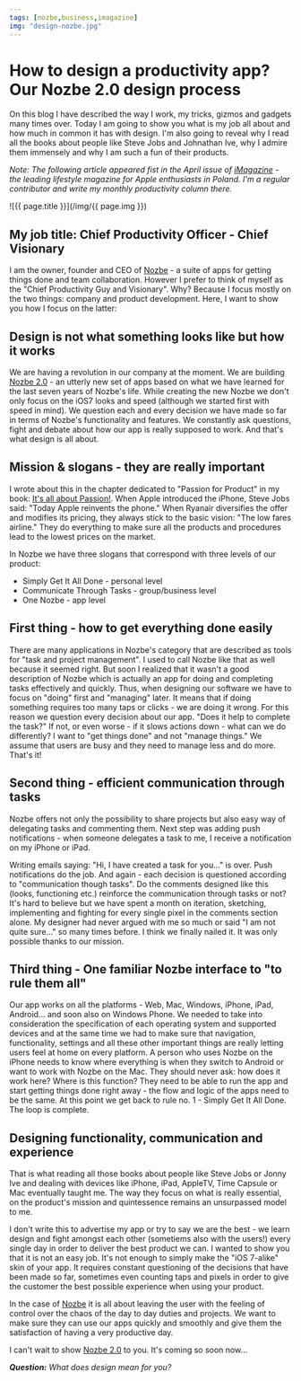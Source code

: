 ```yaml
---
tags: [nozbe,business,imagazine]
img: "design-nozbe.jpg"
---
```


# How to design a productivity app? Our Nozbe 2.0 design process

On this blog I have described the way I work, my tricks, gizmos and gadgets many times over. Today I am going to show you what is my job all about and how much in common it has with design. I'm also going to reveal why I read all the books about people like Steve Jobs and Johnathan Ive, why I admire them immensely and why I am such a fun of their products.

*Note: The following article appeared fist in the April issue of [iMagazine](/pl/design/) - the leading lifestyle magazine for Apple enthusiasts in Poland. I'm a regular contributor and write my monthly productivity column there.*

<!--More-->

![{{ page.title }}](/img/{{ page.img }})

## My job title: Chief Productivity Officer - Chief Visionary

I am the owner, founder and CEO of [Nozbe][n] - a suite of apps for getting things done and team collaboration. However I prefer to think of myself as the "Chief Productivity Guy and Visionary". Why? Because I focus mostly on the two things: company and product development. Here, I want to show you how I focus on the latter:



## Design is not what something looks like but how it works

We are having a revolution in our company at the moment. We are building [Nozbe 2.0][] - an utterly new set of apps based on what we have learned for the last seven years of Nozbe's life. While creating the new Nozbe we don't only focus on the iOS7 looks and speed (although we started first with speed in mind). We question each and every decision we have made so far in terms of Nozbe's functionality and features. We constantly ask questions, fight and debate about how our app is really supposed to work. And that's what design is all about.

## Mission & slogans - they are really important

I wrote about this in the chapter dedicated to "Passion for Product" in my book: [It's all about Passion!][]. When Apple introduced the iPhone, Steve Jobs said: "Today Apple reinvents the phone." When Ryanair diversifies the offer and modifies its pricing, they always stick to the basic vision: "The low fares airline." They do everything to make sure all the products and procedures lead to the lowest prices on the market.

In Nozbe we have three slogans that correspond with three levels of our product: 

* Simply Get It All Done - personal level
* Communicate Through Tasks - group/business level
* One Nozbe - app level

## First thing - how to get everything done easily

There are many applications in Nozbe's category that are described as tools for "task and project management". I used to call Nozbe like that as well because it seemed right. But soon I realized that it wasn't a good description of Nozbe which is actually an app for doing and completing tasks effectively and quickly. Thus, when designing our software we have to focus on "doing" first and "managing" later. It means that if doing something requires too many taps or clicks - we are doing it wrong. For this reason we question every decision about our app. "Does it help to complete the task?" If not, or even worse - if it slows actions down - what can we do differently? I want to "get things done" and not "manage things." We assume that users are busy and they need to manage less and do more. That's it!

## Second thing - efficient communication through tasks

Nozbe offers not only the possibility to share projects but also easy way of delegating tasks and commenting them. Next step was adding push notifications - when someone delegates a task to me, I receive a notification on my iPhone or iPad.

Writing emails saying: "Hi, I have created a task for you..." is over. Push notifications do the job. And again - each decision is questioned according to "communication though tasks". Do the comments designed like this (looks, functioning etc.) reinforce the communication through tasks or not? It's hard to believe but we have spent a month on iteration, sketching, implementing and fighting for every single pixel in the comments section alone. My designer had never argued with me so much or said "I am not quite sure..." so many times before. I think we finally nailed it. It was only possible thanks to our mission.
    
## Third thing - One familiar Nozbe interface to "to rule them all"

Our app works on all the platforms - Web, Mac, Windows, iPhone, iPad, Android... and soon also on Windows Phone. We needed to take into consideration the specification of each operating system and supported devices and at the same time we had to make sure that navigation, functionality, settings and all these other important things are really letting users feel at home on every platform. A person who uses Nozbe on the iPhone needs to know where everything is when they switch to Android or want to work with Nozbe on the Mac. They should never ask: how does it work here? Where is this function? They need to be able to run the app and start getting things done right away - the flow and logic of the apps need to be the same. At this point we get back to rule no. 1 - Simply Get It All Done. The loop is complete.

## Designing functionality, communication and experience

That is what reading all those books about people like Steve Jobs or Jonny Ive and dealing with devices like iPhone, iPad, AppleTV, Time Capsule or Mac eventually taught me. The way they focus on what is really essential, on the product's mission and quintessence remains an unsurpassed model to me.

I don't write this to advertise my app or try to say we are the best - we learn design and fight amongst each other (sometiems also with the users!) every single day in order to deliver the best product we can. I wanted to show you that it is not an easy job. It's not enough to simply make the "iOS 7-alike" skin of your app. It requires constant questioning of the decisions that have been made so far, sometimes even counting taps and pixels in order to give the customer the best possible experience when using your product.

In the case of [Nozbe][n] it is all about leaving the user with the feeling of control over the chaos of the day to day duties and projects. We want to make sure they can use our apps quickly and smoothly and give them the satisfaction of having a very productive day.

I can't wait to show [Nozbe 2.0][] to you. It's coming so soon now...

***Question:*** *What does design mean for you?*

[Nozbe 2.0]: http://instagram.com/nozbe
[iMagazine]: http://iMagazine.pl
[Dropbox]: http://db.tt/kD7Liux
[Evernote]: /how-i-use-evernote
[It's all about Passion!]: /passion
[Nozbe]: http://nozbe.com/
[s]: http://nozbe.com/signup
[#iPadOnly]: http://ipadonlybook.com/
[Productive! Magazine]: http://productivemag.com/
[Productive! Show]: /show
[Twitter]: http://twitter.com/MSliwinski



[n]: https://michael.gratis/nozbe
